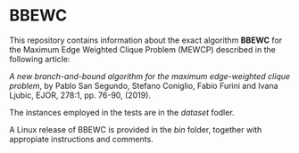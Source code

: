 # BBEWC
This repository contains information about the exact algorithm **BBEWC** for the Maximum Edge Weighted Clique Problem (MEWCP) described in the following article:

*A new branch-and-bound algorithm for the maximum edge-weighted clique problem*, by Pablo San Segundo, Stefano Coniglio,  Fabio Furini and Ivana Ljubic, EJOR, 278:1, pp. 76-90, (2019).

The instances employed in the tests are in the *dataset* fodler.

A Linux release of BBEWC is provided in the *bin* folder, together with appropiate instructions and comments.
